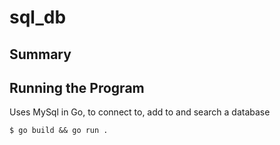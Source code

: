 # sql_db
## Summary

## Running the Program
Uses MySql in Go, to connect to, add to and search a database

    $ go build && go run .

